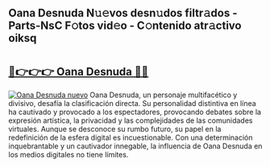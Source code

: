 ## Oana Desnuda N𝚞𝚎vos desn𝚞dos filtr𝚊dos - Parts-NsC F𝚘tos vid𝚎o - C𝚘ntenido atr𝚊ctivo oiksq

# <h2><a href="http://mb4m8y8.tromn.icu/?c=Oana+Desnuda">🔗👉👉👉 Oana Desnuda 🔗🔗</a></h2>

[![Oana Desnuda nuevo](https://i.imgur.com/pEAQMta.gif)](http://mb4m8y8.tromn.icu/?c=Oana+Desnuda)
Oana Desnuda, un personaje multifacético y divisivo, desafía la clasificación directa. Su personalidad distintiva en línea ha cautivado y provocado a los espectadores, provocando debates sobre la expresión artística, la privacidad y las complejidades de las comunidades virtuales. Aunque se desconoce su rumbo futuro, su papel en la redefinición de la esfera digital es incuestionable. Con una determinación inquebrantable y un cautivador innegable, la influencia de Oana Desnuda en los medios digitales no tiene límites.
